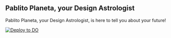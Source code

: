 ## Pablito Planeta, your Design Astrologist

Pablito Planeta, your Design Astrologist, is here to tell you about your future!

[![Deploy to DO](https://www.deploytodo.com/do-btn-blue.svg)](https://cloud.digitalocean.com/apps/new?repo=https://github.com/geekboysupreme/pablito-planeta/tree/main)

